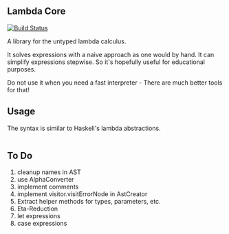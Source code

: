 ## Lambda Core
[![Build Status](https://travis-ci.org/supersven/lambda-core.svg?branch=master)](https://travis-ci.org/supersven/lambda-core)

A library for the untyped lambda calculus.

It solves expressions with a naive approach as one would by hand. It can simplify expressions stepwise.
So it's hopefully useful for educational purposes.

Do not use it when you need a fast interpreter - There are much better tools for that!

## Usage
The syntax is similar to Haskell's lambda abstractions.

```

```

## To Do
1. cleanup names in AST
1. use AlphaConverter
1. implement comments
1. implement visitor.visitErrorNode in AstCreator
1. Extract helper methods for types, parameters, etc.
1. Eta-Reduction
1. let expressions
1. case expressions
